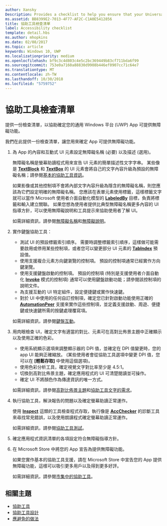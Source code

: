 ```yaml
---
author: Xansky
Description: Provides a checklist to help you ensure that your Universal Windows Platform (UWP) app is accessible.
ms.assetid: BB8399E2-7013-4F77-AF2C-C1A0E5412856
title: 協助工具檢查清單
label: Accessibility checklist
template: detail.hbs
ms.author: mhopkins
ms.date: 02/08/2017
ms.topic: article
keywords: Windows 10, UWP
ms.localizationpriority: medium
ms.openlocfilehash: bf9c3c4d803c4e5c2bc369449b83cf711bda6f99
ms.sourcegitcommit: 753e0a7160a88830d9908b446ef0907cc71c64e7
ms.translationtype: MT
ms.contentlocale: zh-TW
ms.lasthandoff: 10/30/2018
ms.locfileid: "5759752"
---
```

# <a name="accessibility-checklist"></a>協助工具檢查清單



提供一份檢查清單，以協助確定您的通用 Windows 平台 (UWP) App 可提供無障礙功能。

我們在此提供一份檢查清單，讓您用來確定 App 可提供無障礙功能。

1.  為 App 的內容和互動式 UI 元素設定無障礙名稱 (必要) 以及描述 (選用)。

    無障礙名稱是螢幕助讀程式用來宣告 UI 元素的簡單描述性文字字串。 某些像是 [**TextBlock**](https://msdn.microsoft.com/library/windows/apps/BR209652) 和 [**TextBox**](https://msdn.microsoft.com/library/windows/apps/BR209683) 的 UI 元素會將自己的文字內容升級為預設的無障礙名稱；請參閱[基本的協助工具資訊](basic-accessibility-information.md#name_from_inner_text)。

    如果影像或其他控制項不會將內部文字內容升級為隱含的無障礙名稱，則您應該為它們設定明確的無障礙名稱。 您應該在表單元素使用標籤，這樣標籤文字就可以當作 Microsoft 使用者介面自動化模型的 [**LabeledBy**](https://msdn.microsoft.com/library/windows/apps/Hh759769) 目標，負責將標籤和輸入建立關聯。 如果您想為使用者提供比典型無障礙名稱更多內容的 UI 指導方針，可以使用無障礙說明和工具提示來協助使用者了解 UI。

    如需詳細資訊，請參閱[無障礙名稱](basic-accessibility-information.md#accessible_name)和[無障礙說明](basic-accessibility-information.md)。

2.  實作鍵盤協助工具：

    * 測試 UI 的預設標籤索引順序。 需要時調整標籤索引順序，這樣做可能需要啟用或停用某些控制項，或者您可以變更部分 UI 元素的 [**TabIndex**](https://msdn.microsoft.com/library/windows/apps/BR209461) 預設值。
    * 使用支援複合元素方向鍵瀏覽的控制項。 預設的控制項通常已經實作方向鍵瀏覽。
    * 使用支援鍵盤啟動的控制項。 預設的控制項 (特別是支援使用者介面自動化 [**Invoke**](https://msdn.microsoft.com/library/windows/apps/BR242582) 模式的控制項) 通常可以使用鍵盤啟動功能；請參閱該控制項的說明文件。
    * 為支援互動的 UI 特定組件，設定便捷鍵或實作快速鍵。
    * 對於 UI 中使用的任何自訂控制項，確定您已針對啟動功能使用正確的 [**AutomationPeer**](https://msdn.microsoft.com/library/windows/apps/BR209185) 支援來實作這些控制項，並定義支援啟動、周遊、便捷鍵或快速鍵所需的按鍵處理覆寫項。

    如需詳細資訊，請參閱[鍵盤互動](https://msdn.microsoft.com/library/windows/apps/Mt185607)。

3.  用肉眼檢查 UI，確定文字有適當的對比、元素可在高對比佈景主題中正確顯示以及使用正確的色彩。

    * 使用系統顯示選項來調整顯示器的 DPI 值，並確定在 DPI 值變更時，您的 app UI 能夠正確縮放。 (某些使用者會從協助工具選項中變更 DPI 值，您可以在 **\[輕鬆存取\]** 中使用這個選項)。
    * 使用色彩分析工具，確定視覺文字對比率至少是 4.5:1。
    * 切換到高對比佈景主題，確定應用程式的 UI 可清楚閱讀並可操作。
    * 確定 UI 不將顏色作為傳達資訊的唯一方式。

    如需詳細資訊，請參閱[高對比佈景主題](high-contrast-themes.md)和[協助工具文字的需求](accessible-text-requirements.md)。

4.  執行協助工具，解決報告的問題以及確定螢幕助讀正常運作。

    使用 [**Inspect**](https://msdn.microsoft.com/library/windows/desktop/Dd318521) 這類的工具檢查程式存取，執行像是 [**AccChecker**](https://msdn.microsoft.com/library/windows/desktop/Hh920985) 的診斷工具來尋找常見錯誤，以及使用朗讀程式確定螢幕助讀正常運作。

    如需詳細資訊，請參閱[協助工具測試](accessibility-testing.md)。

5.  確定應用程式資訊清單的各項設定符合無障礙指導方針。

6.  在 Microsoft Store 中將您的 App 宣告為提供無障礙功能。

    如果您實作基本的協助工具支援，請在 Microsoft Store 中宣告您的 App 提供無障礙功能，這樣可以吸引更多用戶以及得到更多好評。

    如需詳細資訊，請參閱[市集中的協助工具](accessibility-in-the-store.md)。

<span id="related_topics"/>

## <a name="related-topics"></a>相關主題  
* [協助工具](accessibility.md)
* [協助工具設計](https://msdn.microsoft.com/library/windows/apps/Hh700407)
* [應避免的做法](practices-to-avoid.md) 
